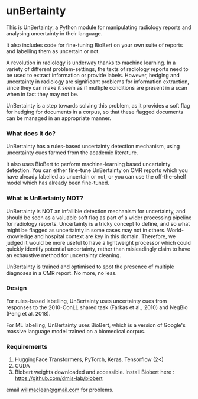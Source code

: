 # unBertainty


This is UnBertainty, a Python module for manipulating radiology reports and analysing uncertainty in their language.

It also includes code for fine-tuning BioBert on your own suite of reports and labelling them as uncertain or not.

A revolution in radiology is underway thanks to machine learning. In a variety of different problem-settings, the texts of radiology reports need to be used to extract information or provide labels. However, hedging and uncertainty in radiology are significant problems for information extraction, since they can make it seem as if multiple conditions are present in a scan when in fact they may not be.

UnBertainty is a step towards solving this problem, as it provides a soft flag for hedging for documents in a corpus, so that these flagged documents can be managed in an appropriate manner.

### What does it do?

UnBertainty has a rules-based uncertainty detection mechanism, using uncertainty cues farmed from the academic literature.

It also uses BioBert to perform machine-learning based uncertainty detection. You can either fine-tune UnBertainty on CMR reports which you have already labelled as uncertain or not, or you can use the off-the-shelf model which has already been fine-tuned.

### What is UnBertainty NOT?

UnBertainty is NOT an infallible detection mechanism for uncertainty, and should be seen as a valuable soft flag as part of a wider processing pipeline for radiology reports. Uncertainty is a tricky concept to define, and so what might be flagged as uncertainty in some cases may not in others. World-knowledge and hospital context are key in this domain. Therefore, we judged it would be more useful to have a lightweight processor which could quickly identify potential uncertainty, rather than misleadingly claim to have an exhaustive method for uncertainty cleaning.

UnBertainty is trained and optimised to spot the presence of multiple diagnoses in a CMR report. No more, no less.

### Design

For rules-based labelling, UnBertainty uses uncertainty cues from responses to the 2010-ConLL shared task (Farkas et al., 2010) and NegBio (Peng et al. 2018). 

For ML labelling, UnBertainty uses BioBert, which is a version of Google's massive language model trained on a biomedical corpus.

### Requirements 

1. HuggingFace Transformers, PyTorch, Keras, Tensorflow (2<)
2. CUDA
3. Biobert weights downloaded and accessible. Install Biobert here : https://github.com/dmis-lab/biobert

email willmaclean@gmail.com for problems.
